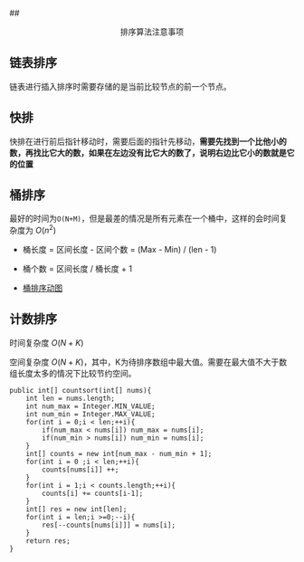 ##<center>排序算法注意事项 </center>

## 链表排序
链表进行插入排序时需要存储的是当前比较节点的前一个节点。

## 快排
快排在进行前后指针移动时，需要后面的指针先移动，**需要先找到一个比他小的数，再找比它大的数，如果在左边没有比它大的数了，说明右边比它小的数就是它的位置**

## 桶排序
最好的时间为`O(N+M)`，但是最差的情况是所有元素在一个桶中，这样的会时间复杂度为 $O(n^{2})$

- 桶长度 = 区间长度 - 区间个数 = (Max - Min) / (len - 1)
- 桶个数 = 区间长度 / 桶长度 + 1

- [桶排序动图](https://blog.csdn.net/developer1024/article/details/79770240)


## 计数排序
时间复杂度 $O(N+K)$

空间复杂度 $O(N+K)$，其中，K为待排序数组中最大值。需要在最大值不大于数组长度太多的情况下比较节约空间。

```
public int[] countsort(int[] nums){
    int len = nums.length;
    int num_max = Integer.MIN_VALUE;
    int num_min = Integer.MAX_VALUE;
    for(int i = 0;i < len;++i){
        if(num_max < nums[i]) num_max = nums[i];
        if(num_min > nums[i]) num_min = nums[i];
    }
    int[] counts = new int[num_max - num_min + 1];
    for(int i = 0 ;i < len;++i){
        counts[nums[i]] ++;
    }
    for(int i = 1;i < counts.length;++i){
        counts[i] += counts[i-1];
    }
    int[] res = new int[len];
    for(int i = len;i >=0;--i){
        res[--counts[nums[i]]] = nums[i];
    }
    return res;
}
```
